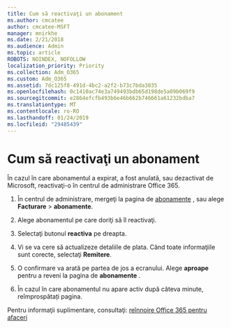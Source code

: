 ```yaml
---
title: Cum să reactivaţi un abonament
ms.author: cmcatee
author: cmcatee-MSFT
manager: mnirkhe
ms.date: 2/21/2018
ms.audience: Admin
ms.topic: article
ROBOTS: NOINDEX, NOFOLLOW
localization_priority: Priority
ms.collection: Adm_O365
ms.custom: Adm_O365
ms.assetid: 7dc125f8-491d-4bc2-a2f2-b73c7bda3035
ms.openlocfilehash: 0c1410ac74e3a749493bdb65d198de5a09b069f9
ms.sourcegitcommit: e2864efcfb493b6e46b662b746661a61232bdba7
ms.translationtype: MT
ms.contentlocale: ro-RO
ms.lasthandoff: 01/24/2019
ms.locfileid: "29485439"
---
```

# <a name="how-to-reactivate-a-subscription"></a>Cum să reactivaţi un abonament

În cazul în care abonamentul a expirat, a fost anulată, sau dezactivat de Microsoft, reactivaţi-o în centrul de administrare Office 365.
  
1. În centrul de administrare, mergeţi la pagina de [abonamente](https://go.microsoft.com/fwlink/p/?linkid=842054) , sau alege **Facturare** \> **abonamente**.
    
2. Alege abonamentul pe care doriţi să îl reactivaţi.
    
3. Selectaţi butonul **reactiva** pe dreapta. 
    
4. Vi se va cere să actualizeze detaliile de plata. Când toate informaţiile sunt corecte, selectaţi **Remitere**.
    
5. O confirmare va arată pe partea de jos a ecranului. Alege **aproape** pentru a reveni la pagina de **abonamente** . 
    
6. În cazul în care abonamentul nu apare activ după câteva minute, reîmprospătați pagina.
    
Pentru informaţii suplimentare, consultaţi: [reînnoire Office 365 pentru afaceri](https://support.office.com/article/8d83b530-f4ca-47f6-a666-e5791cbacc7e)
  

